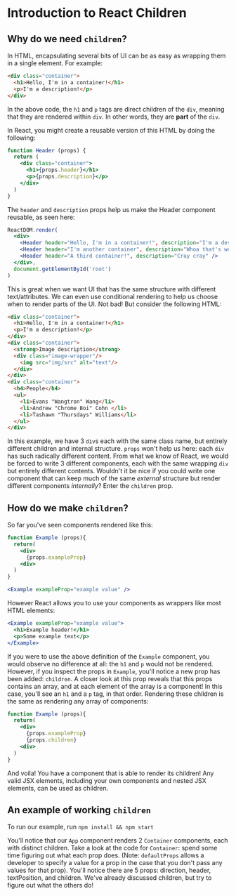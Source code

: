 # Introduction to React Children 

## Why do we need `children`?
In HTML, encapsulating several bits of UI can be as easy as wrapping them in a single element. For example:

```html
<div class="container">
  <h1>Hello, I'm in a container!</h1>
  <p>I'm a description!</p>
</div>
```

In the above code, the `h1` and `p` tags are direct children of the `div`, meaning that they are rendered within `div`. In other words, they are **part** of the `div`.

In React, you might create a reusable version of this HTML by doing the following:

```jsx
function Header (props) {
  return (
    <div class="container">
      <h1>{props.header}</h1>
      <p>{props.description}</p>
    </div>
  )
}
```
The `header` and `description` props help us make the Header component reusable, as seen here:

```jsx
ReactDOM.render(
  <div>
    <Header header="Hello, I'm in a container!", description="I'm a description!" />
    <Header header="I'm another container", description="Whoa that's weird!" />
    <Header header="A third container!", description="Cray cray" />
  </div>,
  document.getElementById('root')
)
```

This is great when we want UI that has the same structure with different text/attributes. We can even use conditional rendering to help us choose when to render parts of the UI. Not bad! But consider the following HTML:


```html
<div class="container">
  <h1>Hello, I'm in a container!</h1>
  <p>I'm a description!</p>
</div>
<div class="container">
  <strong>Image description</strong>
  <div class="image-wrapper"/>
    <img src="img/src" alt="text"/>
  </div>
</div>
<div class="container">
  <h4>People</h4>
  <ul>
    <li>Evans "Wangtron" Wang</li>
    <li>Andrew "Chrome Boi" Cohn </li>
    <li>Tashawn "Thursdays" Williams</li>
  </ul>
</div>
```

In this example, we have 3 `div`s each with the same class name, but entirely different children and internal structure. `props` won't help us here: each `div` has such radically different content. From what we know of React, we would be forced to write 3 different components, each with the same wrapping `div` but entirely different contents. Wouldn't it be nice if you could write one component that can keep much of the same *external* structure but render different components *internally*? Enter the `children` prop.

## How do we make `children`?

So far you've seen components rendered like this:
```jsx
function Example (props){
  return(
    <div>
      {props.exampleProp}
    <div>
  )
}

<Example exampleProp="example value" />
```

However React allows you to use your components as wrappers like most HTML elements:

```jsx
<Example exampleProp="example value">
  <h1>Example header!</h1>
  <p>Some example text</p>
</Example>
```
If you were to use the above definition of the `Example` component, you would observe no difference at all: the `h1` and `p` would not be rendered. However, if you inspect the props in `Example`, you'll notice a new prop has been added: `children`. A closer look at this prop reveals that this props contains an array, and at each element of the array is a component! In this case, you'll see an `h1` and a `p` tag, in that order. Rendering these children is the same as rendering any array of components:

```jsx
function Example (props){
  return(
    <div>
      {props.exampleProp}
      {props.children}
    <div>
  )
}
```

And voila! You have a component that is able to render its children! Any valid JSX elements, including your own components and nested JSX elements, can be used as children.

## An example of working `children`

To run our example, run `npm install && npm start`

You'll notice that our `App` component renders 2 `Container` components, each with distinct children. Take a look at the code for `Container`: spend some time figuring out what each prop does. (Note: `defaultProps` allows a developer to specify a value for a prop in the case that you don't pass any values for that prop). You'll notice there are 5 props: direction, header, textPosition, and children. We've already discussed children, but try to figure out what the others do!